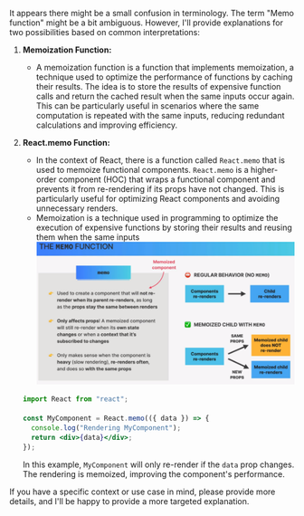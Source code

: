 It appears there might be a small confusion in terminology. The term "Memo function" might be a bit ambiguous. However, I'll provide explanations for two possibilities based on common interpretations:

1. **Memoization Function:**

   - A memoization function is a function that implements memoization, a technique used to optimize the performance of functions by caching their results. The idea is to store the results of expensive function calls and return the cached result when the same inputs occur again. This can be particularly useful in scenarios where the same computation is repeated with the same inputs, reducing redundant calculations and improving efficiency.

2. **React.memo Function:**

   - In the context of React, there is a function called `React.memo` that is used to memoize functional components. `React.memo` is a higher-order component (HOC) that wraps a functional component and prevents it from re-rendering if its props have not changed. This is particularly useful for optimizing React components and avoiding unnecessary renders.
   - Memoization is a technique used in programming to optimize the execution of expensive functions by storing their results and reusing them when the same inputs
     ![Alt text](./images/memo.png)

   ```jsx
   import React from "react";

   const MyComponent = React.memo(({ data }) => {
     console.log("Rendering MyComponent");
     return <div>{data}</div>;
   });
   ```

   In this example, `MyComponent` will only re-render if the `data` prop changes. The rendering is memoized, improving the component's performance.

If you have a specific context or use case in mind, please provide more details, and I'll be happy to provide a more targeted explanation.

